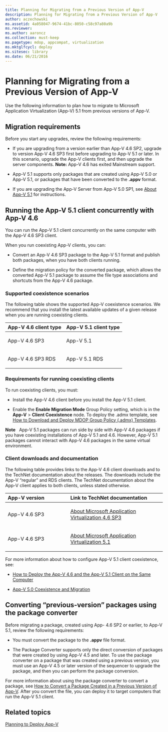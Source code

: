 ```yaml
---
title: Planning for Migrating from a Previous Version of App-V
description: Planning for Migrating from a Previous Version of App-V
author: aczechowski
ms.assetid: 4a058047-9674-41bc-8050-c58c97a80a9b
ms.reviewer:
ms.author: aaroncz
ms.collection: must-keep
ms.pagetype: mdop, appcompat, virtualization
ms.mktglfcycl: deploy
ms.sitesec: library
ms.date: 06/21/2016
---
```



# Planning for Migrating from a Previous Version of App-V


Use the following information to plan how to migrate to Microsoft Application Virtualization (App-V) 5.1 from previous versions of App-V.

## Migration requirements


Before you start any upgrades, review the following requirements:

-   If you are upgrading from a version earlier than App-V 4.6 SP2, upgrade to version App-V 4.6 SP3 first before upgrading to App-V 5.1 or later. In this scenario, upgrade the App-V clients first, and then upgrade the server components.
**Note:** App-V 4.6 has exited Mainstream support.

-   App-V 5.1 supports only packages that are created using App-V 5.0 or App-V 5.1, or packages that have been converted to the **.appv** format.

-   If you are upgrading the App-V Server from App-V 5.0 SP1, see [About App-V 5.1](about-app-v-51.md#bkmk-migrate-to-51) for instructions.

## Running the App-V 5.1 client concurrently with App-V 4.6


You can run the App-V 5.1 client concurrently on the same computer with the App-V 4.6 SP3 client.

When you run coexisting App-V clients, you can:

-   Convert an App-V 4.6 SP3 package to the App-V 5.1 format and publish both packages, when you have both clients running.

-   Define the migration policy for the converted package, which allows the converted App-V 5.1 package to assume the file type associations and shortcuts from the App-V 4.6 package.

### Supported coexistence scenarios

The following table shows the supported App-V coexistence scenarios. We recommend that you install the latest available updates of a given release when you are running coexisting clients.

<table>
<colgroup>
<col width="50%" />
<col width="50%" />
</colgroup>
<thead>
<tr class="header">
<th align="left">App-V 4.6 client type</th>
<th align="left">App-V 5.1 client type</th>
</tr>
</thead>
<tbody>
<tr class="odd">
<td align="left"><p>App-V 4.6 SP3</p></td>
<td align="left"><p>App-V 5.1</p></td>
</tr>
<tr class="even">
<td align="left"><p>App-V 4.6 SP3 RDS</p></td>
<td align="left"><p>App-V 5.1 RDS</p></td>
</tr>
</tbody>
</table>



### Requirements for running coexisting clients

To run coexisting clients, you must:

-   Install the App-V 4.6 client before you install the App-V 5.1 client.

-   Enable the **Enable Migration Mode** Group Policy setting, which is in the **App-V** &gt; **Client Coexistence** node. To deploy the .admx template, see [How to Download and Deploy MDOP Group Policy (.admx) Templates](https://technet.microsoft.com/library/dn659707.aspx).

**Note**  
App-V 5.1 packages can run side by side with App-V 4.6 packages if you have coexisting installations of App-V 5.1 and 4.6. However, App-V 5.1 packages cannot interact with App-V 4.6 packages in the same virtual environment.



### Client downloads and documentation

The following table provides links to the App-V 4.6 client downloads and to the TechNet documentation about the releases. The downloads include the App-V “regular” and RDS clients. The TechNet documentation about the App-V client applies to both clients, unless stated otherwise.

<table>
<colgroup>
<col width="33%" />
<col width="50%" />
</colgroup>
<thead>
<tr class="header">
<th align="left">App-V version</th>
<th align="left">Link to TechNet documentation</th>
</tr>
</thead>
<tbody>
<tr class="odd">
<td align="left"><p>App-V 4.6 SP3</p></td>
<td align="left"><p><a href="https://technet.microsoft.com/library/dn511019.aspx" data-raw-source="[About Microsoft Application Virtualization 4.6 SP3](https://technet.microsoft.com/library/dn511019.aspx)">About Microsoft Application Virtualization 4.6 SP3</a></p></td>
</tr>
<tr class="even">
<td align="left"><p>App-V 4.6 SP3</p></td>
<td align="left"><p><a href="about-app-v-51.md" data-raw-source="[About Microsoft Application Virtualization 5.1](about-app-v-51.md)">About Microsoft Application Virtualization 5.1</a></p></td>
</tr>
</tbody>
</table>



For more information about how to configure App-V 5.1 client coexistence, see:

-   [How to Deploy the App-V 4.6 and the App-V 5.1 Client on the Same Computer](how-to-deploy-the-app-v-46-and-the-app-v--51-client-on-the-same-computer.md)

-   [App-V 5.0 Coexistence and Migration](https://technet.microsoft.com/windows/jj835811.aspx)

## <a href="" id="converting--previous-version--packages-using-the-package-converter-"></a>Converting “previous-version” packages using the package converter


Before migrating a package, created using App- 4.6 SP2 or earlier, to App-V 5.1, review the following requirements:

-   You must convert the package to the **.appv** file format.

-   The Package Converter supports only the direct conversion of packages that were created by using App-V 4.5 and later. To use the package converter on a package that was created using a previous version, you must use an App-V 4.5 or later version of the sequencer to upgrade the package, and then you can perform the package conversion.

For more information about using the package converter to convert a package, see [How to Convert a Package Created in a Previous Version of App-V](how-to-convert-a-package-created-in-a-previous-version-of-app-v51.md). After you convert the file, you can deploy it to target computers that run the App-V 5.1 client.






## Related topics


[Planning to Deploy App-V](planning-to-deploy-app-v51.md)









